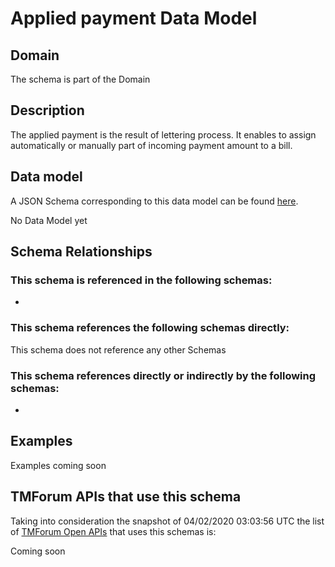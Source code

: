# Applied payment Data Model

## Domain

The  schema is part of the  Domain

## Description

The applied payment is the result of lettering process. It enables to assign automatically or manually part of incoming payment amount to a bill.

## Data model

A JSON Schema corresponding to this data model can be found
[here](https://github.com/tmforum-rand/schemas/blob/candidates/Customer/AppliedPayment.schema.json).

No Data Model yet

## Schema Relationships

### This schema is referenced in the following schemas:

-

### This schema references the following schemas directly:

This schema does not reference any other Schemas

### This schema references directly or indirectly by the following schemas:

-



## Examples

Examples coming soon

## TMForum APIs that use this schema

Taking into consideration the snapshot of 04/02/2020 03:03:56 UTC the list of [TMForum Open APIs](https://www.tmforum.org/open-apis/) that uses this schemas is:

Coming soon
